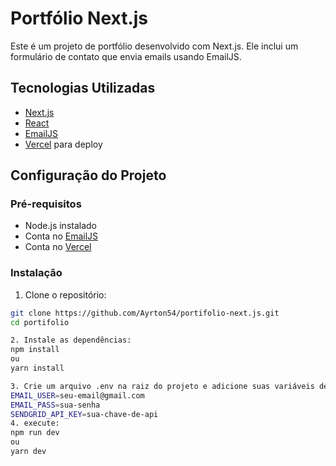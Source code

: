 # Portfólio Next.js

Este é um projeto de portfólio desenvolvido com Next.js. Ele inclui um formulário de contato que envia emails usando EmailJS.

## Tecnologias Utilizadas

- [Next.js](https://nextjs.org/)
- [React](https://reactjs.org/)
- [EmailJS](https://www.emailjs.com/)
- [Vercel](https://vercel.com/) para deploy

## Configuração do Projeto

### Pré-requisitos

- Node.js instalado
- Conta no [EmailJS](https://www.emailjs.com/)
- Conta no [Vercel](https://vercel.com/)

### Instalação

1. Clone o repositório:

```sh
git clone https://github.com/Ayrton54/portifolio-next.js.git
cd portifolio

2. Instale as dependências:
npm install
ou
yarn install

3. Crie um arquivo .env na raiz do projeto e adicione suas variáveis de ambiente:
EMAIL_USER=seu-email@gmail.com
EMAIL_PASS=sua-senha
SENDGRID_API_KEY=sua-chave-de-api
4. execute:
npm run dev
ou
yarn dev
